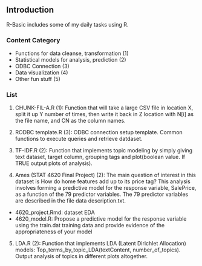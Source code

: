 ## Introduction

R-Basic includes some of my daily tasks using R.

### Content Category
- Functions for data cleanse, transformation (1)
- Statistical models for analysis, prediction (2)
- ODBC Connection (3)
- Data visualization (4)
- Other fun stuff (5)

### List

1. CHUNK-FIL-A.R (1): Function that will take a large CSV file in location X, split it up Y number of times, then write it back in Z location with N[i] as the file name, and CN as the column names.

2. RODBC template.R (3): ODBC connection setup template. Common functions to execute queries and retrieve datdaset.

3. TF-IDF.R (2): Function that implements topic modeling by simply giving text dataset, target column, grouping tags and plot(boolean value. If TRUE output plots of analysis).

4. Ames (STAT 4620 Final Project) (2): The main question of interest in this dataset is How do home features add up to its price tag? This analysis involves forming a predictive model for the response variable, SalePrice, as a function of the 79 predictor variables. The 79 predictor variables are described in the file data description.txt.
- 4620_project.Rmd: dataset EDA
- 4620_model.R: Propose  a  predictive  model  for  the  response  variable  using the train.dat training data and provide evidence of the appropriateness of your model

5. LDA.R (2): Function that implements LDA (Latent Dirichlet Allocation) models: Top_terms_by_topic_LDA(textContent, number_of_topics). Output analysis of topics in different plots altogether.
